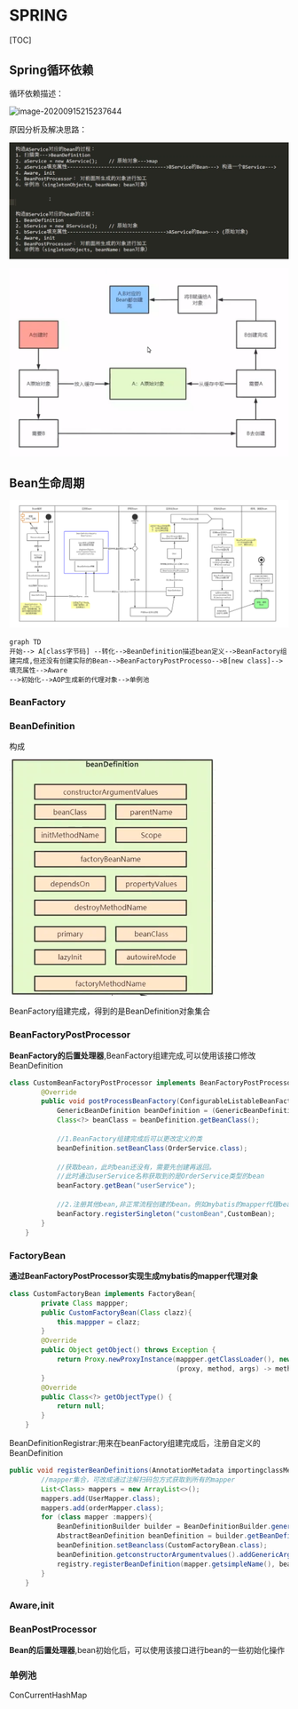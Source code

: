 # SPRING

[TOC]

## Spring循环依赖

循环依赖描述：

![image-20200915215237644](C:\Users\tanqi\AppData\Roaming\Typora\typora-user-images\image-20200915215237644.png)

原因分析及解决思路：

![image-20200915214544933](https://raw.githubusercontent.com/iSteinsGate/picture/master/images/image-20200915214544933.png)

![image-20200915215400858](https://raw.githubusercontent.com/iSteinsGate/picture/master/images/image-20200915215400858.png)

## Bean生命周期

![image-20200915214914132](https://raw.githubusercontent.com/iSteinsGate/picture/master/images/image-20200915214914132.png)



```mermaid
graph TD
开始--> A[class字节码] --转化-->BeanDefinition描述bean定义-->BeanFactory组建完成,但还没有创建实际的Bean-->BeanFactoryPostProcesso-->B[new class]-->填充属性-->Aware
-->初始化-->AOP生成新的代理对象-->单例池
```



### BeanFactory



### BeanDefinition

构成

![image-20200915215004493](https://raw.githubusercontent.com/iSteinsGate/picture/master/images/image-20200915215004493.png)

BeanFactory组建完成，得到的是BeanDefinition对象集合

### BeanFactoryPostProcessor

**BeanFactory的后置处理器**,BeanFactory组建完成,可以使用该接口修改BeanDefinition

```java
class CustomBeanFactoryPostProcessor implements BeanFactoryPostProcessor {
        @Override
        public void postProcessBeanFactory(ConfigurableListableBeanFactory beanFactory) throws BeansException {
            GenericBeanDefinition beanDefinition = (GenericBeanDefinition) beanFactory.getBeanDefinition("userService");
            Class<?> beanClass = beanDefinition.getBeanClass();

            //1.BeanFactory组建完成后可以更改定义的类
            beanDefinition.setBeanClass(OrderService.class);

            //获取bean，此时bean还没有，需要先创建再返回。
            //此时通过userService名称获取到的是OrderService类型的bean
            beanFactory.getBean("userService");

            //2.注册其他bean,非正常流程创建的bean。例如mybatis的mapper代理bean
            beanFactory.registerSingleton("customBean",CustomBean);
        }
    }
```



### FactoryBean

**通过BeanFactoryPostProcessor实现生成mybatis的mapper代理对象**

```java
class CustomFactoryBean implements FactoryBean{
        private Class mappper;
        public CustomFactoryBean(Class clazz){
            this.mappper = clazz;
        }
        @Override
        public Object getObject() throws Exception {
            return Proxy.newProxyInstance(mappper.getClassLoader(), new Class[]{mappper}, 
                                          (proxy, method, args) -> method.invoke(proxy,args));
        }
        @Override
        public Class<?> getObjectType() {
            return null;
        }
    }
```

BeanDefinitionRegistrar:用来在beanFactory组建完成后，注册自定义的BeanDefinition

```java
public void registerBeanDefinitions(AnnotationMetadata importingclassMetadata, BeanDefinitionRegistry) {
        //mapper集合，可改成通过注解扫码包方式获取到所有的mapper
        List<Class> mappers = new ArrayList<>();
        mappers.add(UserMapper.class);
        mappers.add(orderMapper.class);
        for (class mapper :mappers){
            BeanDefinitionBuilder builder = BeanDefinitionBuilder.genericBeanDefinition();
            AbstractBeanDefinition beanDefinition = builder.getBeanDefinition();
            beanDefinition.setBeanclass(CustomFactoryBean.class);
            beanDefinition.getconstructorArgumentvalues().addGenericArgumentValue(mapper);	   //像容器中注册不同的mapper,生成不同的对象
            registry.registerBeanDefinition(mapper.getsimpleName(), beanDefinition);
        }
    }
```

### Aware,init



### BeanPostProcessor

**Bean的后置处理器**,bean初始化后，可以使用该接口进行bean的一些初始化操作



### 单例池

ConCurrentHashMap